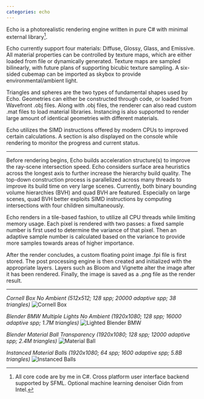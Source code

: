 ```yaml
---
categories: echo
---
```


Echo is a photorealistic rendering engine written in pure C# with minimal external library[^1].

[^1]: All core code are by me in C#. Cross platform user interface backend supported by SFML. Optional machine learning denoiser Oidn from Intel.

Echo currently support four materials: Diffuse, Glossy, Glass, and Emissive.
All material properties can be controlled by texture maps, which are either loaded from file or dynamically generated.
Texture maps are sampled bilinearly, with future plans of supporting bicubic texture sampling.
A six-sided cubemap can be imported as skybox to provide environmental/ambient light.

Triangles and spheres are the two types of fundamental shapes used by Echo.
Geometries can either be constructed through code, or loaded from Wavefront .obj files.
Along with .obj files, the renderer can also read custom .mat files to load material libraries.
Instancing is also supported to render large amount of identical geometries with different materials.

Echo utilizes the SIMD instructions offered by modern CPUs to improved certain calculations.
A section is also displayed on the console while rendering to monitor the progress and current status.

---

Before rendering begins, Echo builds acceleration structure(s) to improve the ray-scene intersection speed.
Echo considers surface area heuristics across the longest axis to further increase the hierarchy build quality.
The top-down construction process is parallelized across many threads to improve its build time on very large scenes.
Currently, both binary bounding volume hierarchies (BVH) and quad BVH are featured. Especially on large scenes,
quad BVH better exploits SIMD instructions by computing intersections with four children simultaneously.

Echo renders in a tile-based fashion, to utilize all CPU threads while limiting memory usage.
Each pixel is rendered with two passes: a fixed sample number is first used to determine the variance of that pixel.
Then an adaptive sample number is calculated based on the variance to provide more samples towards areas of higher importance.

After the render concludes, a custom floating point image .fpi file is first stored.
The post processing engine is then created and initialized with the appropriate layers.
Layers such as Bloom and Vignette alter the image after it has been rendered.
Finally, the image is saved as a .png file as the render result.

---

_Cornell Box No Ambient (512x512; 128 spp; 20000 adaptive spp; 38 triangles)_
![Cornell Box](https://github.com/GaryHuan9/EchoRenderer/blob/main/EchoRenderer/Renders/V4%20-%20Path%20Tracing%20More/render%20new%20cornell%20box%2040k%20sp.png?raw=true)

_Blender BMW Multiple Lights No Ambient (1920x1080; 128 spp; 16000 adaptive spp; 1.7M triangles)_
![Lighted Blender BMW](https://github.com/GaryHuan9/EchoRenderer/blob/main/EchoRenderer/Renders/V3%20-%20Path%20Tracing%20Naive/Old%20Tracer/render%20bmw%20lights%20transparency%20128%2016000%20samples.png?raw=true)

_Blender Material Ball Transparency (1920x1080; 128 spp; 12000 adaptive spp; 2.4M triangles)_
![Material Ball](https://github.com/GaryHuan9/EchoRenderer/blob/main/EchoRenderer/Renders/V4%20-%20Path%20Tracing%20More/render%20material%20ball%20128%2012000%20v1.png?raw=true)

_Instanced Material Balls (1920x1080; 64 spp; 1600 adaptive spp; 5.8B triangles)_
![Instanced Balls](https://github.com/GaryHuan9/EchoRenderer/blob/main/EchoRenderer/Renders/V4%20-%20Path%20Tracing%20More/render%20instancing%206%20billion%20tris.png?raw=true)
